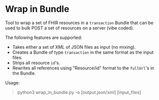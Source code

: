 # Wrap in Bundle

Tool to wrap a set of FHIR resources in a `transaction` Bundle that can be used to bulk POST a set of resources on a server (vibe coded).

The following features are supported:

* Takes either a set of XML of JSON files as input (no mixing).
* Creates a Bundle of type `transaction` in the same format as the input files.
* Strips all resource `id`'s.
* Rewrites all references using "Resource/id" format to the `fullUrl`'s in the Bundle.

Usage:

> python3 wrap_in_bundle.py -o [output.json/xml] [input_files]
